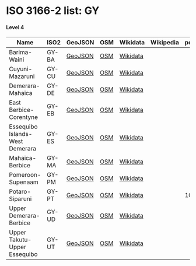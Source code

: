 # ISO 3166-2 list: GY


#### Level 4
Name | ISO2 | GeoJSON | OSM | Wikidata | Wikipedia | population 
--- | --- | --- | --- | --- | --- | --- 
Barima-Waini | GY-BA | [GeoJSON](../../export/geojson/q7/iso2/GY/GY-BA.geojson) | [OSM](https://www.openstreetmap.org/relation/7105826) | [Wikidata](https://www.wikidata.org/wiki/Q537740) |  | 
Cuyuni-Mazaruni | GY-CU | [GeoJSON](../../export/geojson/q7/iso2/GY/GY-CU.geojson) | [OSM](https://www.openstreetmap.org/relation/7108866) | [Wikidata](https://www.wikidata.org/wiki/Q1146777) |  | 
Demerara-Mahaica | GY-DE | [GeoJSON](../../export/geojson/q7/iso2/GY/GY-DE.geojson) | [OSM](https://www.openstreetmap.org/relation/7105917) | [Wikidata](https://www.wikidata.org/wiki/Q1185362) |  | 
East Berbice-Corentyne | GY-EB | [GeoJSON](../../export/geojson/q7/iso2/GY/GY-EB.geojson) | [OSM](https://www.openstreetmap.org/relation/7109048) | [Wikidata](https://www.wikidata.org/wiki/Q1277758) |  | 
Essequibo Islands-West Demerara | GY-ES | [GeoJSON](../../export/geojson/q7/iso2/GY/GY-ES.geojson) | [OSM](https://www.openstreetmap.org/relation/7105894) | [Wikidata](https://www.wikidata.org/wiki/Q1368802) |  | 
Mahaica-Berbice | GY-MA | [GeoJSON](../../export/geojson/q7/iso2/GY/GY-MA.geojson) | [OSM](https://www.openstreetmap.org/relation/7108958) | [Wikidata](https://www.wikidata.org/wiki/Q1466671) |  | 
Pomeroon-Supenaam | GY-PM | [GeoJSON](../../export/geojson/q7/iso2/GY/GY-PM.geojson) | [OSM](https://www.openstreetmap.org/relation/7105874) | [Wikidata](https://www.wikidata.org/wiki/Q680382) |  | 
Potaro-Siparuni | GY-PT | [GeoJSON](../../export/geojson/q7/iso2/GY/GY-PT.geojson) | [OSM](https://www.openstreetmap.org/relation/7108941) | [Wikidata](https://www.wikidata.org/wiki/Q1454035) |  | 10190
Upper Demerara-Berbice | GY-UD | [GeoJSON](../../export/geojson/q7/iso2/GY/GY-UD.geojson) | [OSM](https://www.openstreetmap.org/relation/7109155) | [Wikidata](https://www.wikidata.org/wiki/Q1309042) |  | 
Upper Takutu-Upper Essequibo | GY-UT | [GeoJSON](../../export/geojson/q7/iso2/GY/GY-UT.geojson) | [OSM](https://www.openstreetmap.org/relation/7108944) | [Wikidata](https://www.wikidata.org/wiki/Q1516381) |  | 
